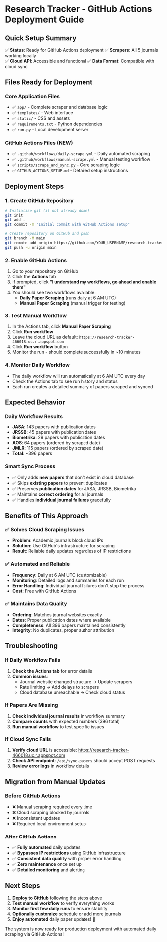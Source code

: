 # Research Tracker - GitHub Actions Deployment Guide

## Quick Setup Summary

✅ **Status**: Ready for GitHub Actions deployment
✅ **Scrapers**: All 5 journals working locally  
✅ **Cloud API**: Accessible and functional
✅ **Data Format**: Compatible with cloud sync

## Files Ready for Deployment

### Core Application Files
- ✅ `app/` - Complete scraper and database logic
- ✅ `templates/` - Web interface
- ✅ `static/` - CSS and assets
- ✅ `requirements.txt` - Python dependencies
- ✅ `run.py` - Local development server

### GitHub Actions Files (NEW)
- ✅ `.github/workflows/daily-scrape.yml` - Daily automated scraping
- ✅ `.github/workflows/manual-scrape.yml` - Manual testing workflow
- ✅ `scripts/scrape_and_sync.py` - Core scraping logic
- ✅ `GITHUB_ACTIONS_SETUP.md` - Detailed setup instructions

## Deployment Steps

### 1. Create GitHub Repository
```bash
# Initialize git (if not already done)
git init
git add .
git commit -m "Initial commit with GitHub Actions setup"

# Create repository on GitHub and push
git branch -M main
git remote add origin https://github.com/YOUR_USERNAME/research-tracker.git
git push -u origin main
```

### 2. Enable GitHub Actions
1. Go to your repository on GitHub
2. Click the **Actions** tab
3. If prompted, click **"I understand my workflows, go ahead and enable them"**
4. You should see two workflows available:
   - **Daily Paper Scraping** (runs daily at 6 AM UTC)
   - **Manual Paper Scraping** (manual trigger for testing)

### 3. Test Manual Workflow
1. In the Actions tab, click **Manual Paper Scraping**
2. Click **Run workflow**
3. Leave the cloud URL as default: `https://research-tracker-466018.uc.r.appspot.com`
4. Click **Run workflow** button
5. Monitor the run - should complete successfully in ~10 minutes

### 4. Monitor Daily Workflow
- The daily workflow will run automatically at 6 AM UTC every day
- Check the Actions tab to see run history and status
- Each run creates a detailed summary of papers scraped and synced

## Expected Behavior

### Daily Workflow Results
- **JASA**: 143 papers with publication dates
- **JRSSB**: 45 papers with publication dates  
- **Biometrika**: 29 papers with publication dates
- **AOS**: 64 papers (ordered by scraped date)
- **JMLR**: 115 papers (ordered by scraped date)
- **Total**: ~396 papers

### Smart Sync Process
- ✅ Only adds **new papers** that don't exist in cloud database
- ✅ Skips **existing papers** to prevent duplicates
- ✅ Preserves **publication dates** for JASA, JRSSB, Biometrika
- ✅ Maintains **correct ordering** for all journals
- ✅ Handles **individual journal failures** gracefully

## Benefits of This Approach

### ✅ Solves Cloud Scraping Issues
- **Problem**: Academic journals block cloud IPs
- **Solution**: Use GitHub's infrastructure for scraping
- **Result**: Reliable daily updates regardless of IP restrictions

### ✅ Automated and Reliable
- **Frequency**: Daily at 6 AM UTC (customizable)
- **Monitoring**: Detailed logs and summaries for each run
- **Error Handling**: Individual journal failures don't stop the process
- **Cost**: Free with GitHub Actions

### ✅ Maintains Data Quality  
- **Ordering**: Matches journal websites exactly
- **Dates**: Proper publication dates where available
- **Completeness**: All 396 papers maintained consistently
- **Integrity**: No duplicates, proper author attribution

## Troubleshooting

### If Daily Workflow Fails
1. **Check the Actions tab** for error details
2. **Common issues**:
   - Journal website changed structure → Update scrapers
   - Rate limiting → Add delays to scrapers
   - Cloud database unreachable → Check cloud status

### If Papers Are Missing
1. **Check individual journal results** in workflow summary
2. **Compare counts** with expected numbers (396 total)
3. **Run manual workflow** to test specific issues

### If Cloud Sync Fails
1. **Verify cloud URL** is accessible: https://research-tracker-466018.uc.r.appspot.com
2. **Check API endpoint**: `/api/sync-papers` should accept POST requests
3. **Review error logs** in workflow details

## Migration from Manual Updates

### Before GitHub Actions
- ❌ Manual scraping required every time
- ❌ Cloud scraping blocked by journals
- ❌ Inconsistent updates
- ❌ Required local environment setup

### After GitHub Actions  
- ✅ **Fully automated** daily updates
- ✅ **Bypasses IP restrictions** using GitHub infrastructure
- ✅ **Consistent data quality** with proper error handling
- ✅ **Zero maintenance** once set up
- ✅ **Detailed monitoring** and alerting

## Next Steps

1. **Deploy to GitHub** following the steps above
2. **Test manual workflow** to verify everything works
3. **Monitor first few daily runs** to ensure stability
4. **Optionally customize** schedule or add more journals
5. **Enjoy automated** daily paper updates! 🎉

The system is now ready for production deployment with automated daily scraping via GitHub Actions!